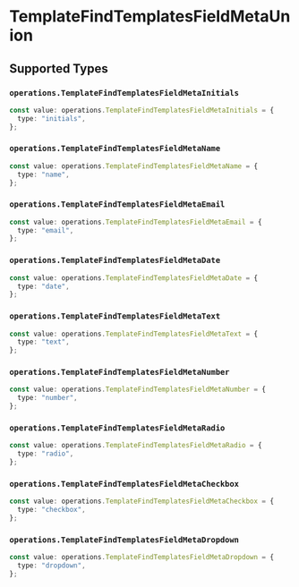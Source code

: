 # TemplateFindTemplatesFieldMetaUnion


## Supported Types

### `operations.TemplateFindTemplatesFieldMetaInitials`

```typescript
const value: operations.TemplateFindTemplatesFieldMetaInitials = {
  type: "initials",
};
```

### `operations.TemplateFindTemplatesFieldMetaName`

```typescript
const value: operations.TemplateFindTemplatesFieldMetaName = {
  type: "name",
};
```

### `operations.TemplateFindTemplatesFieldMetaEmail`

```typescript
const value: operations.TemplateFindTemplatesFieldMetaEmail = {
  type: "email",
};
```

### `operations.TemplateFindTemplatesFieldMetaDate`

```typescript
const value: operations.TemplateFindTemplatesFieldMetaDate = {
  type: "date",
};
```

### `operations.TemplateFindTemplatesFieldMetaText`

```typescript
const value: operations.TemplateFindTemplatesFieldMetaText = {
  type: "text",
};
```

### `operations.TemplateFindTemplatesFieldMetaNumber`

```typescript
const value: operations.TemplateFindTemplatesFieldMetaNumber = {
  type: "number",
};
```

### `operations.TemplateFindTemplatesFieldMetaRadio`

```typescript
const value: operations.TemplateFindTemplatesFieldMetaRadio = {
  type: "radio",
};
```

### `operations.TemplateFindTemplatesFieldMetaCheckbox`

```typescript
const value: operations.TemplateFindTemplatesFieldMetaCheckbox = {
  type: "checkbox",
};
```

### `operations.TemplateFindTemplatesFieldMetaDropdown`

```typescript
const value: operations.TemplateFindTemplatesFieldMetaDropdown = {
  type: "dropdown",
};
```


